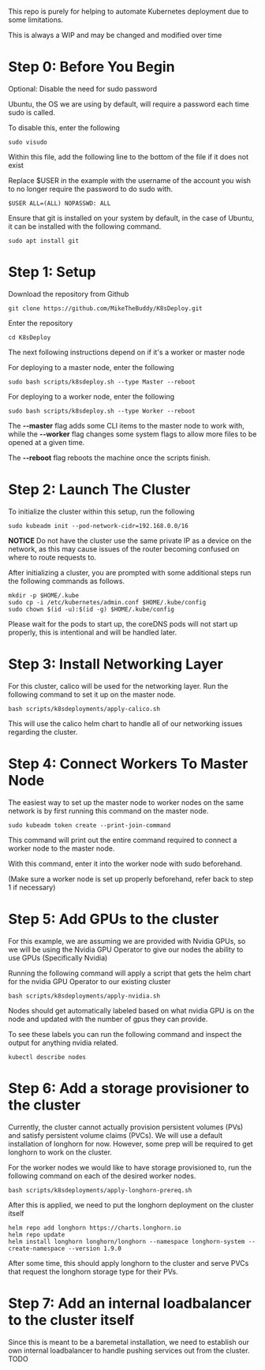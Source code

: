This repo is purely for helping to automate Kubernetes deployment due to some limitations.

This is always a WIP and may be changed and modified over time



# Step 0: Before You Begin
Optional: Disable the need for sudo password

Ubuntu, the OS we are using by default, will require a password each time sudo is called.

To disable this, enter the following

```
sudo visudo
```

Within this file, add the following line to the bottom of the file if it does not exist

Replace $USER in the example with the username of the account you wish to no longer require the password to do sudo with.

```
$USER ALL=(ALL) NOPASSWD: ALL
```


Ensure that git is installed on your system by default, in the case of Ubuntu, it can be installed with the following command.
```
sudo apt install git
```

# Step 1: Setup

Download the repository from Github

```
git clone https://github.com/MikeTheBuddy/K8sDeploy.git
```

Enter the repository

```
cd K8sDeploy
```


The next following instructions depend on if it's a worker or master node


For deploying to a master node, enter the following

```
sudo bash scripts/k8sdeploy.sh --type Master --reboot
```

For deploying to a worker node, enter the following
```
sudo bash scripts/k8sdeploy.sh --type Worker --reboot
```

The **--master** flag adds some CLI items to the master node to work with, while the **--worker** flag changes some system flags to allow more files to be opened at a given time.

The **--reboot** flag reboots the machine once the scripts finish.



# Step 2: Launch The Cluster

To initialize the cluster within this setup, run the following
```
sudo kubeadm init --pod-network-cidr=192.168.0.0/16
```

**NOTICE** Do not have the cluster use the same private IP as a device on the network, as this may cause issues of the router becoming confused on where to route requests to.

After initializing a cluster, you are prompted with some additional steps run the following commands as follows.
```
mkdir -p $HOME/.kube
sudo cp -i /etc/kubernetes/admin.conf $HOME/.kube/config
sudo chown $(id -u):$(id -g) $HOME/.kube/config
```

Please wait for the pods to start up, the coreDNS pods will not start up properly, this is intentional and will be handled later.

# Step 3: Install Networking Layer

For this cluster, calico will be used for the networking layer. Run the following command to set it up on the master node.
```
bash scripts/k8sdeployments/apply-calico.sh
```

This will use the calico helm chart to handle all of our networking issues regarding the cluster.

# Step 4: Connect Workers To Master Node

The easiest way to set up the master node to worker nodes on the same network is by first running this command on the master node.
```
sudo kubeadm token create --print-join-command
```

This command will print out the entire command required to connect a worker node to the master node.

With this command, enter it into the worker node with sudo beforehand.

(Make sure a worker node is set up properly beforehand, refer back to step 1 if necessary)

# Step 5: Add GPUs to the cluster

For this example, we are assuming we are provided with Nvidia GPUs, so we will be using the Nvidia GPU Operator to give our nodes the ability to use GPUs (Specifically Nvidia)

Running the following command will apply a script that gets the helm chart for the nvidia GPU Operator to our existing cluster
```
bash scripts/k8sdeployments/apply-nvidia.sh
```

Nodes should get automatically labeled based on what nvidia GPU is on the node and updated with the number of gpus they can provide.

To see these labels you can run the following command and inspect the output for anything nvidia related.
```
kubectl describe nodes 
```

# Step 6: Add a storage provisioner to the cluster

Currently, the cluster cannot actually provision persistent volumes (PVs) and satisfy persistent volume claims (PVCs). We will use a default installation of longhorn for now. However, some prep will be required to get longhorn to work on the cluster.

For the worker nodes we would like to have storage provisioned to, run the following command on each of the desired worker nodes.
```
bash scripts/k8sdeployments/apply-longhorn-prereq.sh
```

After this is applied, we need to put the longhorn deployment on the cluster itself
```
helm repo add longhorn https://charts.longhorn.io
helm repo update
helm install longhorn longhorn/longhorn --namespace longhorn-system --create-namespace --version 1.9.0
```

After some time, this should apply longhorn to the cluster and serve PVCs that request the longhorn storage type for their PVs.

# Step 7: Add an internal loadbalancer to the cluster itself

Since this is meant to be a baremetal installation, we need to establish our own internal loadbalancer to handle pushing services out from the cluster. TODO
